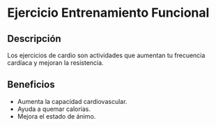 # Ejercicio Entrenamiento Funcional

## Descripción
Los ejercicios de cardio son actividades que aumentan tu frecuencia cardíaca y mejoran la resistencia.


## Beneficios
- Aumenta la capacidad cardiovascular.
- Ayuda a quemar calorías.
- Mejora el estado de ánimo.